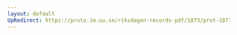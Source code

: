 ```yaml
---
layout: default
UpRedirect: https://pruto.im.uu.se/riksdagen-records-pdf/1873/prot-1873--ak--127/prot-1873--ak--127_009.pdf
---
```


